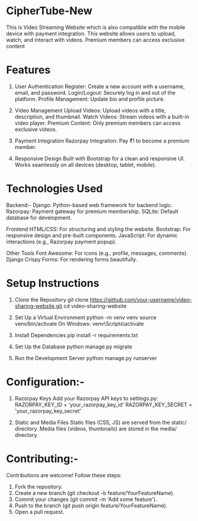 # CipherTube-New
This is Video Streaming Website which is also compatible with the mobile device with payment integration. This website allows users to upload, watch, and interact with videos. Premium members can access exclusive content

# Features
1. User Authentication
Register: Create a new account with a username, email, and password.
Login/Logout: Securely log in and out of the platform.
Profile Management: Update bio and profile picture.

2. Video Management
Upload Videos: Upload videos with a title, description, and thumbnail.
Watch Videos: Stream videos with a built-in video player.
Premium Content: Only premium members can access exclusive videos.

3. Payment Integration
Razorpay Integration: Pay ₹1 to become a premium member.

4. Responsive Design
Built with Bootstrap for a clean and responsive UI.
Works seamlessly on all devices (desktop, tablet, mobile).

# Technologies Used

Backend:-
Django: Python-based web framework for backend logic.
Razorpay: Payment gateway for premium membership.
SQLite: Default database for development.

Frontend
HTML/CSS: For structuring and styling the website.
Bootstrap: For responsive design and pre-built components.
JavaScript: For dynamic interactions (e.g., Razorpay payment popup).

Other Tools
Font Awesome: For icons (e.g., profile, messages, comments).
Django Crispy Forms: For rendering forms beautifully.


# Setup Instructions
1. Clone the Repository
git clone https://github.com/your-username/video-sharing-website.git
cd video-sharing-website

3. Set Up a Virtual Environment
python -m venv venv
source venv/bin/activate
On Windows: venv\Scripts\activate

4. Install Dependencies
pip install -r requirements.txt

5. Set Up the Database
python manage.py migrate

6. Run the Development Server
python manage.py runserver


# Configuration:-

1. Razorpay Keys
Add your Razorpay API keys to settings.py:
RAZORPAY_KEY_ID = 'your_razorpay_key_id'
RAZORPAY_KEY_SECRET = 'your_razorpay_key_secret'

2. Static and Media Files
Static files (CSS, JS) are served from the static/ directory.
Media files (videos, thumbnails) are stored in the media/ directory.


# Contributing:-
Contributions are welcome! Follow these steps:

1. Fork the repository.
2. Create a new branch (git checkout -b feature/YourFeatureName).
3. Commit your changes (git commit -m 'Add some feature').
4. Push to the branch (git push origin feature/YourFeatureName).
5. Open a pull request.
